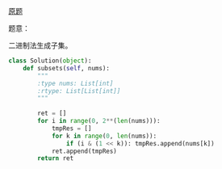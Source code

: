 [原题](https://leetcode.com/problems/subsets/)

题意：

二进制法生成子集。

```Python
class Solution(object):
    def subsets(self, nums):
        """
        :type nums: List[int]
        :rtype: List[List[int]]
        """
        
        ret = []
        for i in range(0, 2**(len(nums))):
            tmpRes = []
            for k in range(0, len(nums)):
                if (i & (1 << k)): tmpRes.append(nums[k])
            ret.append(tmpRes)
        return ret
```

